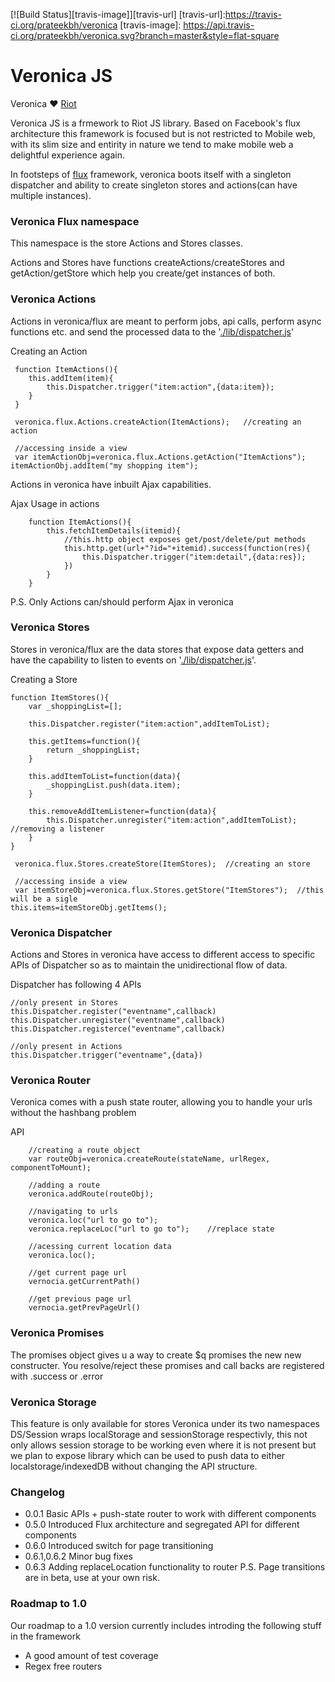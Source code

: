 [![Build Status][travis-image]][travis-url]
[travis-url]:https://travis-ci.org/prateekbh/veronica
[travis-image]: https://api.travis-ci.org/prateekbh/veronica.svg?branch=master&style=flat-square

# Veronica JS
Veronica ❤ [Riot](http://riotjs.com/)

Veronica JS is a frmework to Riot JS library.
Based on Facebook's flux architecture this framework is focused but is not restricted to Mobile web, with its slim size and entirity in nature we tend to make mobile web a delightful experience again.

In footsteps of [flux](https://facebook.github.io/flux/docs/overview.html) framework, veronica boots itself with a singleton dispatcher and ability to create singleton stores and actions(can have multiple instances).



### Veronica Flux namespace
This namespace is the store Actions and Stores classes.

Actions and Stores have functions createActions/createStores and getAction/getStore which help you create/get instances of both.

### Veronica Actions
Actions in veronica/flux are meant to perform jobs, api calls, perform async functions etc. and send the processed data to the '[./lib/dispatcher.js](Dispatcher)'

Creating an Action
```
 function ItemActions(){
 	this.addItem(item){
 		this.Dispatcher.trigger("item:action",{data:item});
 	}
 }

 veronica.flux.Actions.createAction(ItemActions);	//creating an action

 //accessing inside a view
 var itemActionObj=veronica.flux.Actions.getAction("ItemActions");
itemActionObj.addItem("my shopping item");

```

Actions in veronica have inbuilt Ajax capabilities.

Ajax Usage in actions
```
	function ItemActions(){
		this.fetchItemDetails(itemid){
			//this.http object exposes get/post/delete/put methods
			this.http.get(url+"?id="+itemid).success(function(res){
				this.Dispatcher.trigger("item:detail",{data:res});
			})
		}
	}
```

P.S. Only Actions can/should perform Ajax in veronica

### Veronica Stores
Stores in veronica/flux are the data stores that expose data getters and have the capability to listen to events on '[./lib/dispatcher.js](Dispatcher)'.

Creating a Store
```
function ItemStores(){
	var _shoppingList=[];

	this.Dispatcher.register("item:action",addItemToList);

	this.getItems=function(){
		return _shoppingList;
	}

	this.addItemToList=function(data){
		_shoppingList.push(data.item);
	}

	this.removeAddItemListener=function(data){
		this.Dispatcher.unregister("item:action",addItemToList);	//removing a listener
	}
}

 veronica.flux.Stores.createStore(ItemStores);	//creating an store

 //accessing inside a view
 var itemStoreObj=veronica.flux.Stores.getStore("ItemStores");	//this will be a sigle
this.items=itemStoreObj.getItems();
```

### Veronica Dispatcher
Actions and Stores in veronica have access to different access to specific APIs of Dispatcher so as to maintain the unidirectional flow of data.

Dispatcher has following 4 APIs
```
//only present in Stores
this.Dispatcher.register("eventname",callback)
this.Dispatcher.unregister("eventname",callback)
this.Dispatcher.registerce("eventname",callback)

//only present in Actions
this.Dispatcher.trigger("eventname",{data})
```

### Veronica Router
Veronica comes with a push state router, allowing you to handle your urls without the hashbang problem

API

```
	//creating a route object
	var routeObj=veronica.createRoute(stateName, urlRegex, componentToMount);

	//adding a route
	veronica.addRoute(routeObj);

	//navigating to urls
	veronica.loc("url to go to");
	veronica.replaceLoc("url to go to");	//replace state

	//acessing current location data
	veronica.loc();

	//get current page url
	vernocia.getCurrentPath()

	//get previous page url
	vernocia.getPrevPageUrl()
```
### Veronica Promises
The promises object gives u a way to create $q promises the new new constructer.
You resolve/reject these promises and call backs  are registered with .success or .error

### Veronica Storage
This feature is only available for stores
Veronica under its two namespaces DS/Session wraps localStorage and sessionStorage respectivly, this not only allows session storage to be working even where it is not present but we plan to expose library which can be used to push data to either localstorage/indexedDB without changing the API structure.

### Changelog
- 0.0.1		Basic APIs + push-state router to work with different components
- 0.5.0		Introduced Flux architecture and segregated API for different components
- 0.6.0		Introduced switch for page transitioning 
- 0.6.1,0.6.2	 Minor bug fixes
- 0.6.3	 	Adding replaceLocation functionality to router
P.S. Page transitions are in beta, use at your own risk.


### Roadmap to 1.0
Our roadmap to a 1.0 version currently includes introding the following stuff in the framework
- A good amount of test coverage
- Regex free routers